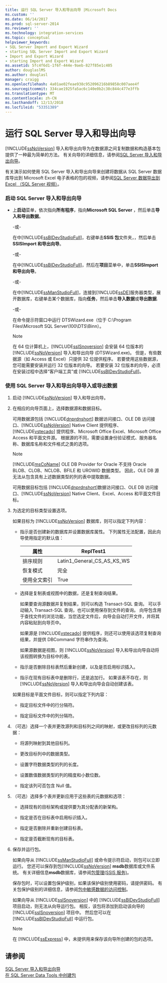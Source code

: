 ```yaml
---
title: 运行 SQL Server 导入和导出向导 |Microsoft Docs
ms.custom: ''
ms.date: 06/14/2017
ms.prod: sql-server-2014
ms.reviewer: ''
ms.technology: integration-services
ms.topic: conceptual
helpviewer_keywords:
- SQL Server Import and Export Wizard
- starting SQL Server Import and Export Wizard
- Import and Export Wizard
- starting Import and Export Wizard
ms.assetid: 5fc4f6d1-1f6f-444e-9aeb-827f85e1c405
author: douglaslMS
ms.author: douglasl
manager: craigg
ms.openlocfilehash: 4a01ae02feae938c952096216b89858c007aee4f
ms.sourcegitcommit: 334cae1925fa5ac6c140e0b2c38c844c477e3ffb
ms.translationtype: MT
ms.contentlocale: zh-CN
ms.lasthandoff: 12/13/2018
ms.locfileid: "53351389"
---
```

# <a name="run-the-sql-server-import-and-export-wizard"></a>运行 SQL Server 导入和导出向导
  [!INCLUDE[ssNoVersion](../../includes/ssnoversion-md.md)] 导入和导出向导为在数据源之间复制数据和构造基本包提供了一种最为简单的方法。 有关向导的详细信息，请参阅[SQL Server 导入和导出向导](import-and-export-data-with-the-sql-server-import-and-export-wizard.md)。  
  
 有关演示如何使用 SQL Server 导入和导出向导来创建将数据从 SQL Server 数据库导出到 Microsoft Excel 电子表格的包的视频，请参阅[SQL Server 数据导出到 Excel （SQL Server 视频）](https://go.microsoft.com/fwlink/?LinkId=131024)。  
  
### <a name="to-start-the-sql-server-import-and-export-wizard"></a>启动 SQL Server 导入和导出向导  
  
-   上**启动**菜单，依次指向**所有程序**，指向**Microsoft SQL Server** ，然后单击**导入和导出数据**。  
  
     -或-  
  
     在中[!INCLUDE[ssBIDevStudioFull](../../includes/ssbidevstudiofull-md.md)]，右键单击**SSIS 包**文件夹，，然后单击**SSISImport 和导出向导**。  
  
     -或-  
  
     在中[!INCLUDE[ssBIDevStudioFull](../../includes/ssbidevstudiofull-md.md)]，然后在**项目**菜单中，单击**SSISImport 和导出向导**。  
  
     -或-  
  
     在中[!INCLUDE[ssManStudioFull](../../includes/ssmanstudiofull-md.md)]，连接到[!INCLUDE[ssDE](../../includes/ssde-md.md)]服务器类型，展开数据库，右键单击某个数据库，指向**任务**，然后单击**导入数据**或**导出数据**.  
  
     -或-  
  
     在命令提示符窗口中运行 DTSWizard.exe（位于 C:\Program Files\Microsoft SQL Server\100\DTS\Binn）。  
  
    > [!NOTE]  
    >  在 64 位计算机上，[!INCLUDE[ssISnoversion](../../includes/ssisnoversion-md.md)] 会安装 64 位版本的 [!INCLUDE[ssNoVersion](../../includes/ssnoversion-md.md)] 导入和导出向导 (DTSWizard.exe)。 但是，有些数据源（如 Access 或 Excel）只提供 32 位提供程序。 若要使用这些数据源，您可能需要安装并运行 32 位版本的向导。 若要安装 32 位版本的向导，必须在安装过程中选择“客户端工具”或 [!INCLUDE[ssBIDevStudioFull](../../includes/ssbidevstudiofull-md.md)]。  
  
### <a name="to-import-or-export-data-by-using-the-sql-server-import-and-export-wizard"></a>使用 SQL Server 导入和导出向导导入或导出数据  
  
1.  启动 [!INCLUDE[ssNoVersion](../../includes/ssnoversion-md.md)] 导入和导出向导。  
  
2.  在相应的向导页面上，选择数据源和数据目标。  
  
     可用数据源包括 [!INCLUDE[dnprdnshort](../../includes/dnprdnshort-md.md)] 数据访问接口、OLE DB 访问接口、[!INCLUDE[ssNoVersion](../../includes/ssnoversion-md.md)] Native Client 提供程序、[!INCLUDE[vstecado](../../includes/vstecado-md.md)] 提供程序、Microsoft Office Excel、Microsoft Office Access 和平面文件源。 根据源的不同，需要设置身份验证模式、服务器名称、数据库名称和文件格式之类的选项。  
  
    > [!NOTE]  
    >  [!INCLUDE[msCoName](../../includes/msconame-md.md)] OLE DB Provider for Oracle 不支持 Oracle BLOB、CLOB、NCLOB、BFILE 和 UROWID 数据类型。 因此，OLE DB 源无法从包含具有上述数据类型的列的表中提取数据。  
  
     可用数据目标包括 [!INCLUDE[dnprdnshort](../../includes/dnprdnshort-md.md)]数据访问接口、OLE DB 访问接口、[!INCLUDE[ssNoVersion](../../includes/ssnoversion-md.md)] Native Client、Excel、Access 和平面文件目标。  
  
3.  为选定的目标类型设置选项。  
  
     如果目标为 [!INCLUDE[ssNoVersion](../../includes/ssnoversion-md.md)] 数据库，则可以指定下列内容：  
  
    -   指示是否创建新的数据库并设置数据库属性。 下列属性无法配置，因此向导使用指定的默认值：  
  
        |属性|ReplTest1|  
        |--------------|-----------|  
        |排序规则|Latin1_General_CS_AS_KS_WS|  
        |恢复模式|完全|  
        |使用全文索引|True|  
  
    -   选择是复制表或视图中的数据，还是复制查询结果。  
  
         如果要查询源数据并复制结果，则可以构造 Transact-SQL 查询。 可以手动输入 Transact-SQL 查询，也可以使用保存到文件的查询。 向导包含用于查找文件的浏览功能，当您选定文件后，向导会自动打开文件，并将其内容粘贴到向导页中。  
  
         如果源是 [!INCLUDE[vstecado](../../includes/vstecado-md.md)] 提供程序，则还可以使用该选项复制查询结果，并提供 DBCommand 字符串作为查询。  
  
         如果源数据是视图，则 [!INCLUDE[ssNoVersion](../../includes/ssnoversion-md.md)] 导入和导出向导自动将该视图转换为目标中的表。  
  
    -   指示是否删除目标表然后重新创建，以及是否启用标识插入。  
  
    -   指示在现有目标表中是删除行，还是追加行。 如果该表不存在，则 [!INCLUDE[ssNoVersion](../../includes/ssnoversion-md.md)] 导入和导出向导会自动创建该表。  
  
     如果目标是平面文件目标，则可以指定下列内容：  
  
    -   指定目标文件中的行分隔符。  
  
    -   指定目标文件中的列分隔符。  
  
4.  （可选）选择一个表并更改源列和目标列之间的映射，或更改目标列的元数据：  
  
    -   将源列映射到其他目标列。  
  
    -   更改目标列中的数据类型。  
  
    -   设置字符数据类型的列的长度。  
  
    -   设置数值数据类型的列的精度和小数位数。  
  
    -   指定该列可否包含 Null 值。  
  
5.  （可选）选择多个表并更新应用于这些表的元数据和选项：  
  
    -   选择现有的目标架构或提供要为其分配表的新架构。  
  
    -   指定是否在目标表中启用标识插入。  
  
    -   指定是否删除并重新创建目标表。  
  
    -   指定是否截断现有的目标表。  
  
6.  保存并运行包。  
  
     如果向导从 [!INCLUDE[ssManStudioFull](../../includes/ssmanstudiofull-md.md)] 或命令提示符启动，则包可以立即运行。 您还可以保存到包[!INCLUDE[ssNoVersion](../../includes/ssnoversion-md.md)] **msdb**数据库或文件系统。 有关详细信息**msdb**数据库，请参阅[包管理&#40;SSIS 服务&#41;](../service/package-management-ssis-service.md)。  
  
     保存包时，可以设置包保护级别，如果该保护级别使用密码，请提供密码。 有关包保护级别的详细信息，请参阅[包中敏感数据的访问控制](../security/access-control-for-sensitive-data-in-packages.md)。  
  
     如果向导从 [!INCLUDE[ssISnoversion](../../includes/ssisnoversion-md.md)] 中的 [!INCLUDE[ssBIDevStudioFull](../../includes/ssbidevstudiofull-md.md)] 项目启动，则无法从向导运行包。 相反，该包将添加到启动该向导的 [!INCLUDE[ssISnoversion](../../includes/ssisnoversion-md.md)] 项目中。 然后您可以在 [!INCLUDE[ssBIDevStudioFull](../../includes/ssbidevstudiofull-md.md)] 中运行包。  
  
    > [!NOTE]  
    >  在 [!INCLUDE[ssExpress](../../includes/ssexpress-md.md)] 中，未提供用来保存该向导所创建的包的选项。  
  
## <a name="see-also"></a>请参阅  
 [SQL Server 导入和导出向导](import-and-export-data-with-the-sql-server-import-and-export-wizard.md)   
 [在 SQL Server Data Tools 中创建包](../create-packages-in-sql-server-data-tools.md)  
  
  
